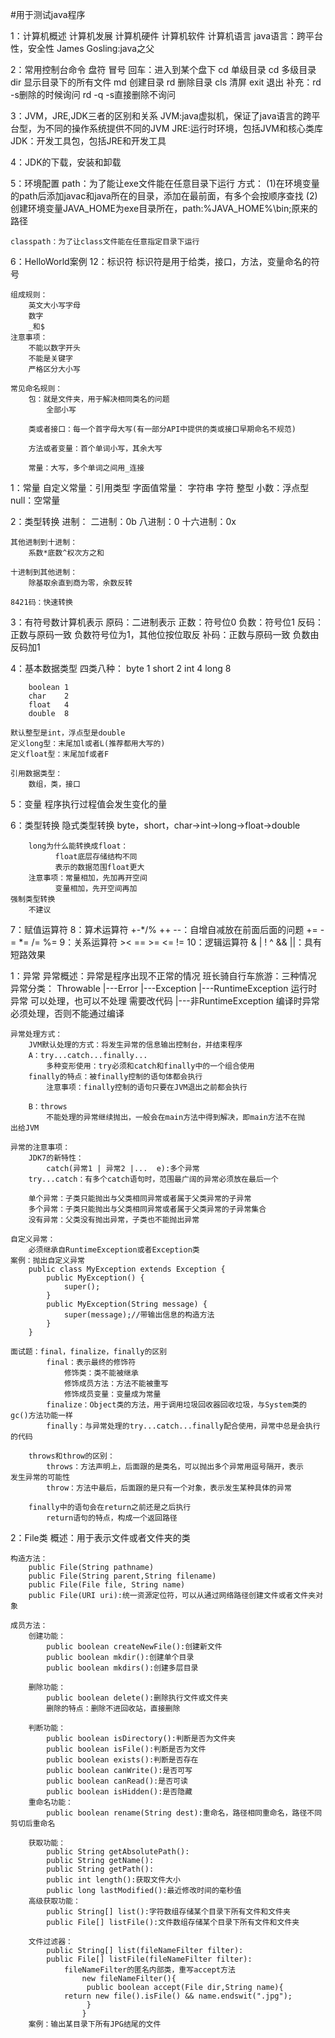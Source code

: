 #用于测试java程序

1：计算机概述
	计算机发展
	计算机硬件
	计算机软件
	计算机语言
	java语言：跨平台性，安全性
		James Gosling:java之父
		
2：常用控制台命令
	盘符 冒号 回车：进入到某个盘下
	cd 单级目录
	cd 多级目录
	dir 显示目录下的所有文件
	md 创建目录
	rd 删除目录
	cls 清屏
	exit 退出
	补充：rd -s删除的时候询问
	      rd -q -s直接删除不询问
	     
3：JVM，JRE,JDK三者的区别和关系
	JVM:java虚拟机，保证了java语言的跨平台型，为不同的操作系统提供不同的JVM
	JRE:运行时环境，包括JVM和核心类库
	JDK：开发工具包，包括JRE和开发工具
	
4：JDK的下载，安装和卸载

5：环境配置
	path：为了能让exe文件能在任意目录下运行
	方式：
	  (1)在环境变量的path后添加javac和java所在的目录，添加在最前面，有多个会按顺序查找
	  (2)创建环境变量JAVA_HOME为exe目录所在，path:%JAVA_HOME%\bin;原来的路径

	classpath：为了让class文件能在任意指定目录下运行

6：HelloWorld案例
12：标识符
	标识符是用于给类，接口，方法，变量命名的符号

	组成规则：
		英文大小写字母
		数字
		_和$
	注意事项：
		不能以数字开头
		不能是关键字
		严格区分大小写

	常见命名规则：
		包：就是文件夹，用于解决相同类名的问题
			全部小写
	
		类或者接口：每一个首字母大写(有一部分API中提供的类或接口早期命名不规范)

		方法或者变量：首个单词小写，其余大写

		常量：大写，多个单词之间用_连接

1：常量
	自定义常量：引用类型
	字面值常量：
		字符串
		字符
		整型
		小数：浮点型
		null：空常量

2：类型转换
	进制：
		二进制：0b
		八进制：0
		十六进制：0x

	其他进制到十进制：
		系数*底数^权次方之和	

	十进制到其他进制：
		除基取余直到商为零，余数反转

	8421码：快速转换

3：有符号数计算机表示
	原码：二进制表示
		正数：符号位0	负数：符号位1
	反码：正数与原码一致	负数符号位为1，其他位按位取反
	补码：正数与原码一致	负数由反码加1


4：基本数据类型
	四类八种：
		byte	1
		short	2
		int	4
		long	8

		boolean	1
		char	2
		float	4
		double	8

	默认整型是int，浮点型是double
	定义long型：末尾加l或者L(推荐都用大写的)
	定义float型：末尾加f或者F

	引用数据类型：
		数组，类，接口

5：变量
	程序执行过程值会发生变化的量

6：类型转换
	隐式类型转换
		byte，short，char->int->long->float->double

		long为什么能转换成float：
			  float底层存储结构不同
			  表示的数据范围float更大
		注意事项：常量相加，先加再开空间
			  变量相加，先开空间再加
	强制类型转换
		不建议

7：赋值运算符
8：算术运算符
	+-*/%	++ --：自增自减放在前面后面的问题
	+= -= *= /= %=
9：关系运算符
	>< == >= <= !=
10：逻辑运算符
	& | ! ^
	&& ||：具有短路效果
	
1：异常
	异常概述：异常是程序出现不正常的情况
		  班长骑自行车旅游：三种情况
	异常分类：
		Throwable
		     |---Error
		     |---Exception
			  |---RuntimeException  运行时异常 可以处理，也可以不处理  需要改代码
			  |---非RuntimeException 编译时异常  必须处理，否则不能通过编译

	异常处理方式：
		JVM默认处理的方式：将发生异常的信息输出控制台，并结束程序
		A：try...catch...finally...
			多种变形使用：try必须和catch和finally中的一个组合使用
		finally的特点：被finally控制的语句体都会执行
			注意事项：finally控制的语句只要在JVM退出之前都会执行
			
		B：throws
			不能处理的异常继续抛出，一般会在main方法中得到解决，即main方法不在抛			出给JVM
	
	异常的注意事项：
		JDK7的新特性：
			catch(异常1 | 异常2 |...  e):多个异常
		try...catch：有多个catch语句时，范围最广阔的异常必须放在最后一个

		单个异常：子类只能抛出与父类相同异常或者属于父类异常的子异常
		多个异常：子类只能抛出与父类相同异常或者属于父类异常的子异常集合
		没有异常：父类没有抛出异常，子类也不能抛出异常

	自定义异常：
		必须继承自RuntimeException或者Exception类
	案例：抛出自定义异常
		public class MyException extends Exception {
			public MyException() {
				super();
			}
			public MyException(String message) {
				super(message);//带输出信息的构造方法
			}
		}

	面试题：final，finalize，finally的区别
			final：表示最终的修饰符
				修饰类：类不能被继承
				修饰成员方法：方法不能被重写
				修饰成员变量：变量成为常量
			finalize：Object类的方法，用于调用垃圾回收器回收垃圾，与System类的				gc()方法功能一样
			finally：与异常处理的try...catch...finally配合使用，异常中总是会执行				的代码
		
		throws和throw的区别：
			throws：方法声明上，后面跟的是类名，可以抛出多个异常用逗号隔开，表示				发生异常的可能性
			throw：方法中最后，后面跟的是只有一个对象，表示发生某种具体的异常

		finally中的语句会在return之前还是之后执行
			return语句的特点，构成一个返回路径
		
2：File类
	概述：用于表示文件或者文件夹的类
	
	构造方法：
		public File(String pathname)
		public File(String parent,String filename)
		public File(File file, String name)
		public File(URI uri):统一资源定位符，可以从通过网络路径创建文件或者文件夹对					象

	成员方法：
		创建功能：
			public boolean createNewFile():创建新文件
			public boolean mkdir():创建单个目录
			public boolean mkdirs():创建多层目录

		删除功能：
			public boolean delete():删除执行文件或文件夹
			删除的特点：删除不进回收站，直接删除

		判断功能：
			public boolean isDirectory():判断是否为文件夹
			public boolean isFile():判断是否为文件
			public boolean exists():判断是否存在
			public boolean canWrite():是否可写
			public boolean canRead():是否可读
			public boolean isHidden():是否隐藏
		重命名功能：
			public boolean rename(String dest):重命名，路径相同重命名，路径不同						剪切后重命名

		获取功能：
			public String getAbsolutePath():
			public String getName():
			public String getPath():
			public int length():获取文件大小
			public long lastModified():最近修改时间的毫秒值
		高级获取功能：
			public String[] list():字符数组存储某个目录下所有文件和文件夹
			public File[] listFile():文件数组存储某个目录下所有文件和文件夹

		文件过滤器：
			public String[] list(fileNameFilter filter):
			public File[] listFile(fileNameFilter filter):
				fileNameFilter的匿名内部类，重写accept方法
					new fileNameFilter(){
					 public boolean accept(File dir,String name){
				return new file().isFile() && name.endswit(".jpg");
					 }
					}
		案例：输出某目录下所有JPG结尾的文件
